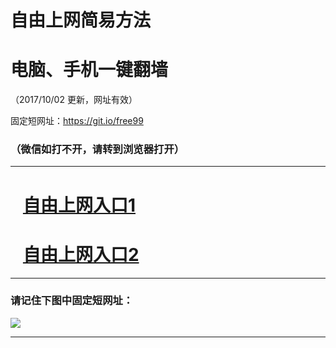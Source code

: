﻿# 自由上网简易方法

# 电脑、手机一键翻墙

（2017/10/02 更新，网址有效）

固定短网址：https://git.io/free99

### （微信如打不开，请转到浏览器打开）


***





# &nbsp;&nbsp; <a href="http://ft1439928780.fwtz-zhenx1001.xyz/fwqtz01.html?t=100200122231 " target="_blank">自由上网入口1</a>
# &nbsp;&nbsp; <a href="http://ft1691931036.fw-tzzhen1002.xyz/fwqtz02.html?t=100200131013 " target="_blank">自由上网入口2</a>
***

### 请记住下图中固定短网址：

<img src="https://s3-us-west-2.amazonaws.com/fwq-1001/yjfq-20170905okok.png" /> 


***

